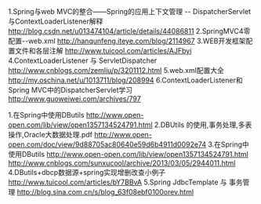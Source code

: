 1.Spring与web MVC的整合——Spring的应用上下文管理 -- DispatcherServlet与ContextLoaderListener解释
http://blog.csdn.net/u013474104/article/details/44086811
2.SpringMVC4零配置--web.xml
http://hanqunfeng.iteye.com/blog/2114967
3.WEB开发框架配置文件和各层注解
http://www.tuicool.com/articles/AJFbyi
4.ContextLoaderListener 与 ServletDispatcher
http://www.cnblogs.com/zemliu/p/3201112.html
5.web.xml配置大全
http://my.oschina.net/u/1013711/blog/208994
6.ContextLoaderListener和Spring MVC中的DispatcherServlet学习
http://www.guoweiwei.com/archives/797

1.在Spring中使用DButils
http://www.open-open.com/lib/view/open1357134524791.html
2.DBUtils 的使用,事务处理,多表操作,Oracle大数据处理.pdf
http://www.open-open.com/doc/view/9d88705ac80640e59d6b4911d0092e74
3.在Spring中使用DButils
http://www.open-open.com/lib/view/open1357134524791.html
http://www.cnblogs.com/sunxucool/archive/2013/03/05/2944011.html
4.DButils+dbcp数据源+spring实现增删改查小例子
http://www.tuicool.com/articles/bY7BBvA
5.Spring JdbcTemplate 与 事务管理
http://blog.sina.com.cn/s/blog_63f08ebf0100orev.html
